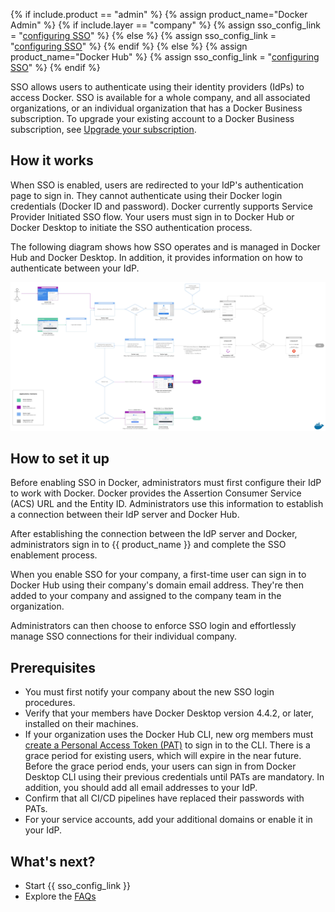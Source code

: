 {% if include.product == "admin" %}
  {% assign product_name="Docker Admin" %}
  {% if include.layer == "company" %}
    {% assign sso_config_link = "[configuring SSO](/admin/company/settings/sso-configuration/)" %}
  {% else %}
    {% assign sso_config_link = "[configuring SSO](/admin/organization/security-settings/sso-configuration/)" %}
  {% endif %}
{% else %}
  {% assign product_name="Docker Hub" %}
  {% assign sso_config_link = "[configuring SSO](/single-sign-on/configure/)" %}
{% endif %}

SSO allows users to authenticate using their identity providers (IdPs) to access Docker. SSO is available for a whole company, and all associated organizations, or an individual organization that has a Docker Business subscription. To upgrade your existing account to a Docker Business subscription, see [Upgrade your subscription](/subscription/upgrade/).

## How it works

When SSO is enabled, users are redirected to your IdP's authentication page to sign in. They cannot authenticate using their Docker login credentials (Docker ID and password). Docker currently supports Service Provider Initiated SSO flow. Your users must sign in to Docker Hub or Docker Desktop to initiate the SSO authentication process.

The following diagram shows how SSO operates and is managed in Docker Hub and Docker Desktop. In addition, it provides information on how to authenticate between your IdP.

![SSO architecture](/single-sign-on/images/sso-architecture.png)

## How to set it up

Before enabling SSO in Docker, administrators must first configure their IdP to work with Docker. Docker provides the Assertion Consumer Service (ACS) URL and the Entity ID. Administrators use this information to establish a connection between their IdP server and Docker Hub.

After establishing the connection between the IdP server and Docker, administrators sign in to {{ product_name }} and complete the SSO enablement process.

When you enable SSO for your company, a first-time user can sign in to Docker Hub using their company's domain email address. They're then added to your company and assigned to the company team in the organization.

Administrators can then choose to enforce SSO login and effortlessly manage SSO connections for their individual company.

## Prerequisites

* You must first notify your company about the new SSO login procedures.
* Verify that your members have Docker Desktop version 4.4.2, or later, installed on their machines.
* If your organization uses the Docker Hub CLI, new org members must [create a Personal Access Token (PAT)](/docker-hub/access-tokens/) to sign in to the CLI. There is a grace period for existing users, which will expire in the near future. Before the grace period ends, your users can sign in from Docker Desktop CLI using their previous credentials until PATs are mandatory.
In addition, you should add all email addresses to your IdP.
* Confirm that all CI/CD pipelines have replaced their passwords with PATs.
* For your service accounts, add your additional domains or enable it in your IdP.

## What's next?

- Start {{ sso_config_link }}
- Explore the [FAQs](/single-sign-on/faqs/)
